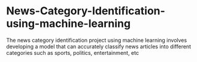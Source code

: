 # News-Category-Identification-using-machine-learning
The news category identification project using machine learning involves developing a model that can accurately classify news articles into different categories such as sports, politics, entertainment, etc

